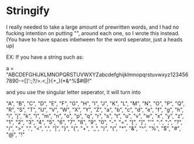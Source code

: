 # Stringify
I really needed to take a large amount of prewritten words, and I had no fucking intention on putting "", around each one, so I wrote this instead.
(You have to have spaces inbetween for the word seperator, just a heads up)

EX: If you have a string such as:

a = "ABCDEFGHIJKLMNOPQRSTUVWXYZabcdefghijklmnopqrstuvwxyz1234567890-=[]\':;?/>.<,|}{+_)(*&^%$#@!"


and you use the singular letter seperator, it will turn into


"A", "B", "C", "D", "E", "F", "G", "H", "I", "J", "K", "L", "M", "N", "O", "P", "Q", "R", "S", "T", "U", "V", "W", "X", "Y", "Z", "a", "b", "c", "d", "e", "f", "g", "h", "i", "j", "k", "l", "m", "n", "o", "p", "q", "r", "s", "t", "u", "v", "w", "x", "y", "z", "1", "2", "3", "4", "5", "6", "7", "8", "9", "0", "-", "=", "[", "]", "'", ":", ";", "?", "/", ">", ".", "<", ",", "|", "}", "{", "+", "_", ")", "(", "*", "&", "^", "%", "$", "#", "@", "!"

